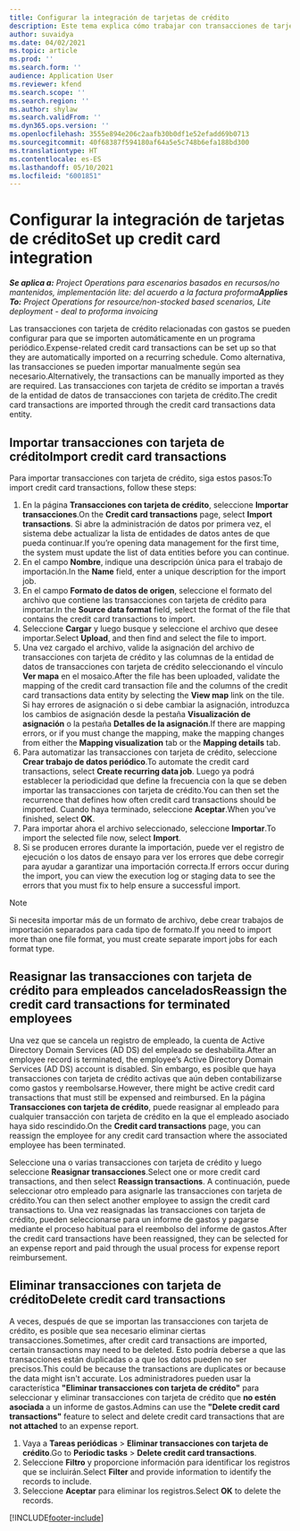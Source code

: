 ```yaml
---
title: Configurar la integración de tarjetas de crédito
description: Este tema explica cómo trabajar con transacciones de tarjetas de crédito relacionadas con gastos.
author: suvaidya
ms.date: 04/02/2021
ms.topic: article
ms.prod: ''
ms.search.form: ''
audience: Application User
ms.reviewer: kfend
ms.search.scope: ''
ms.search.region: ''
ms.author: shylaw
ms.search.validFrom: ''
ms.dyn365.ops.version: ''
ms.openlocfilehash: 3555e894e206c2aafb30b0df1e52efadd69b0713
ms.sourcegitcommit: 40f68387f594180af64a5e5c748b6efa188bd300
ms.translationtype: HT
ms.contentlocale: es-ES
ms.lasthandoff: 05/10/2021
ms.locfileid: "6001851"
---
```

# <a name="set-up-credit-card-integration"></a><span data-ttu-id="40a3c-103">Configurar la integración de tarjetas de crédito</span><span class="sxs-lookup"><span data-stu-id="40a3c-103">Set up credit card integration</span></span>

<span data-ttu-id="40a3c-104">_**Se aplica a:** Project Operations para escenarios basados en recursos/no mantenidos, implementación lite: del acuerdo a la factura proforma_</span><span class="sxs-lookup"><span data-stu-id="40a3c-104">_**Applies To:** Project Operations for resource/non-stocked based scenarios, Lite deployment - deal to proforma invoicing_</span></span>

<span data-ttu-id="40a3c-105">Las transacciones con tarjeta de crédito relacionadas con gastos se pueden configurar para que se importen automáticamente en un programa periódico.</span><span class="sxs-lookup"><span data-stu-id="40a3c-105">Expense-related credit card transactions can be set up so that they are automatically imported on a recurring schedule.</span></span> <span data-ttu-id="40a3c-106">Como alternativa, las transacciones se pueden importar manualmente según sea necesario.</span><span class="sxs-lookup"><span data-stu-id="40a3c-106">Alternatively, the transactions can be manually imported as they are required.</span></span> <span data-ttu-id="40a3c-107">Las transacciones con tarjeta de crédito se importan a través de la entidad de datos de transacciones con tarjeta de crédito.</span><span class="sxs-lookup"><span data-stu-id="40a3c-107">The credit card transactions are imported through the credit card transactions data entity.</span></span>

## <a name="import-credit-card-transactions"></a><span data-ttu-id="40a3c-108">Importar transacciones con tarjeta de crédito</span><span class="sxs-lookup"><span data-stu-id="40a3c-108">Import credit card transactions</span></span>

<span data-ttu-id="40a3c-109">Para importar transacciones con tarjeta de crédito, siga estos pasos:</span><span class="sxs-lookup"><span data-stu-id="40a3c-109">To import credit card transactions, follow these steps:</span></span>

1. <span data-ttu-id="40a3c-110">En la página **Transacciones con tarjeta de crédito**, seleccione **Importar transacciones**.</span><span class="sxs-lookup"><span data-stu-id="40a3c-110">On the **Credit card transactions** page, select **Import transactions**.</span></span> <span data-ttu-id="40a3c-111">Si abre la administración de datos por primera vez, el sistema debe actualizar la lista de entidades de datos antes de que pueda continuar.</span><span class="sxs-lookup"><span data-stu-id="40a3c-111">If you’re opening data management for the first time, the system must update the list of data entities before you can continue.</span></span>
2. <span data-ttu-id="40a3c-112">En el campo **Nombre**, indique una descripción única para el trabajo de importación.</span><span class="sxs-lookup"><span data-stu-id="40a3c-112">In the **Name** field, enter a unique description for the import job.</span></span>
3. <span data-ttu-id="40a3c-113">En el campo **Formato de datos de origen**, seleccione el formato del archivo que contiene las transacciones con tarjeta de crédito para importar.</span><span class="sxs-lookup"><span data-stu-id="40a3c-113">In the **Source data format** field, select the format of the file that contains the credit card transactions to import.</span></span>
4. <span data-ttu-id="40a3c-114">Seleccione **Cargar** y luego busque y seleccione el archivo que desee importar.</span><span class="sxs-lookup"><span data-stu-id="40a3c-114">Select **Upload**, and then find and select the file to import.</span></span>
5. <span data-ttu-id="40a3c-115">Una vez cargado el archivo, valide la asignación del archivo de transacciones con tarjeta de crédito y las columnas de la entidad de datos de transacciones con tarjeta de crédito seleccionando el vínculo **Ver mapa** en el mosaico.</span><span class="sxs-lookup"><span data-stu-id="40a3c-115">After the file has been uploaded, validate the mapping of the credit card transaction file and the columns of the credit card transactions data entity by selecting the **View map** link on the tile.</span></span> <span data-ttu-id="40a3c-116">Si hay errores de asignación o si debe cambiar la asignación, introduzca los cambios de asignación desde la pestaña **Visualización de asignación** o la pestaña **Detalles de la asignación**.</span><span class="sxs-lookup"><span data-stu-id="40a3c-116">If there are mapping errors, or if you must change the mapping, make the mapping changes from either the **Mapping visualization** tab or the **Mapping details** tab.</span></span>
6. <span data-ttu-id="40a3c-117">Para automatizar las transacciones con tarjeta de crédito, seleccione **Crear trabajo de datos periódico**.</span><span class="sxs-lookup"><span data-stu-id="40a3c-117">To automate the credit card transactions, select **Create recurring data job**.</span></span> <span data-ttu-id="40a3c-118">Luego ya podrá establecer la periodicidad que define la frecuencia con la que se deben importar las transacciones con tarjeta de crédito.</span><span class="sxs-lookup"><span data-stu-id="40a3c-118">You can then set the recurrence that defines how often credit card transactions should be imported.</span></span> <span data-ttu-id="40a3c-119">Cuando haya terminado, seleccione **Aceptar**.</span><span class="sxs-lookup"><span data-stu-id="40a3c-119">When you’ve finished, select **OK**.</span></span>
7. <span data-ttu-id="40a3c-120">Para importar ahora el archivo seleccionado, seleccione **Importar**.</span><span class="sxs-lookup"><span data-stu-id="40a3c-120">To import the selected file now, select **Import**.</span></span>
8. <span data-ttu-id="40a3c-121">Si se producen errores durante la importación, puede ver el registro de ejecución o los datos de ensayo para ver los errores que debe corregir para ayudar a garantizar una importación correcta.</span><span class="sxs-lookup"><span data-stu-id="40a3c-121">If errors occur during the import, you can view the execution log or staging data to see the errors that you must fix to help ensure a successful import.</span></span>

> [!NOTE]
> <span data-ttu-id="40a3c-122">Si necesita importar más de un formato de archivo, debe crear trabajos de importación separados para cada tipo de formato.</span><span class="sxs-lookup"><span data-stu-id="40a3c-122">If you need to import more than one file format, you must create separate import jobs for each format type.</span></span>

## <a name="reassign-the-credit-card-transactions-for-terminated-employees"></a><span data-ttu-id="40a3c-123">Reasignar las transacciones con tarjeta de crédito para empleados cancelados</span><span class="sxs-lookup"><span data-stu-id="40a3c-123">Reassign the credit card transactions for terminated employees</span></span>

<span data-ttu-id="40a3c-124">Una vez que se cancela un registro de empleado, la cuenta de Active Directory Domain Services (AD DS) del empleado se deshabilita.</span><span class="sxs-lookup"><span data-stu-id="40a3c-124">After an employee record is terminated, the employee’s Active Directory Domain Services (AD DS) account is disabled.</span></span> <span data-ttu-id="40a3c-125">Sin embargo, es posible que haya transacciones con tarjeta de crédito activas que aún deben contabilizarse como gastos y reembolsarse.</span><span class="sxs-lookup"><span data-stu-id="40a3c-125">However, there might be active credit card transactions that must still be expensed and reimbursed.</span></span> <span data-ttu-id="40a3c-126">En la página **Transacciones con tarjeta de crédito**, puede reasignar al empleado para cualquier transacción con tarjeta de crédito en la que el empleado asociado haya sido rescindido.</span><span class="sxs-lookup"><span data-stu-id="40a3c-126">On the **Credit card transactions** page, you can reassign the employee for any credit card transaction where the associated employee has been terminated.</span></span>

<span data-ttu-id="40a3c-127">Seleccione una o varias transacciones con tarjeta de crédito y luego seleccione **Reasignar transacciones**.</span><span class="sxs-lookup"><span data-stu-id="40a3c-127">Select one or more credit card transactions, and then select **Reassign transactions**.</span></span> <span data-ttu-id="40a3c-128">A continuación, puede seleccionar otro empleado para asignarle las transacciones con tarjeta de crédito.</span><span class="sxs-lookup"><span data-stu-id="40a3c-128">You can then select another employee to assign the credit card transactions to.</span></span> <span data-ttu-id="40a3c-129">Una vez reasignadas las transacciones con tarjeta de crédito, pueden seleccionarse para un informe de gastos y pagarse mediante el proceso habitual para el reembolso del informe de gastos.</span><span class="sxs-lookup"><span data-stu-id="40a3c-129">After the credit card transactions have been reassigned, they can be selected for an expense report and paid through the usual process for expense report reimbursement.</span></span>

## <a name="delete-credit-card-transactions"></a><span data-ttu-id="40a3c-130">Eliminar transacciones con tarjeta de crédito</span><span class="sxs-lookup"><span data-stu-id="40a3c-130">Delete credit card transactions</span></span> 

<span data-ttu-id="40a3c-131">A veces, después de que se importan las transacciones con tarjeta de crédito, es posible que sea necesario eliminar ciertas transacciones.</span><span class="sxs-lookup"><span data-stu-id="40a3c-131">Sometimes, after credit card transactions are imported, certain transactions may need to be deleted.</span></span> <span data-ttu-id="40a3c-132">Esto podría deberse a que las transacciones están duplicadas o a que los datos pueden no ser precisos.</span><span class="sxs-lookup"><span data-stu-id="40a3c-132">This could be because the transactions are duplicates or because the data might isn't accurate.</span></span> <span data-ttu-id="40a3c-133">Los administradores pueden usar la característica **"Eliminar transacciones con tarjeta de crédito"** para seleccionar y eliminar transacciones con tarjeta de crédito que **no estén asociada** a un informe de gastos.</span><span class="sxs-lookup"><span data-stu-id="40a3c-133">Admins can use the **"Delete credit card transactions"** feature to select and delete credit card transactions that are **not attached** to an expense report.</span></span> 

1. <span data-ttu-id="40a3c-134">Vaya a **Tareas periódicas** > **Eliminar transacciones con tarjeta de crédito**.</span><span class="sxs-lookup"><span data-stu-id="40a3c-134">Go to **Periodic tasks** > **Delete credit card transactions**.</span></span>
2. <span data-ttu-id="40a3c-135">Seleccione **Filtro** y proporcione información para identificar los registros que se incluirán.</span><span class="sxs-lookup"><span data-stu-id="40a3c-135">Select **Filter** and provide information to identify the records to include.</span></span>
3. <span data-ttu-id="40a3c-136">Seleccione **Aceptar** para eliminar los registros.</span><span class="sxs-lookup"><span data-stu-id="40a3c-136">Select **OK** to delete the records.</span></span> 

[!INCLUDE[footer-include](../includes/footer-banner.md)]
